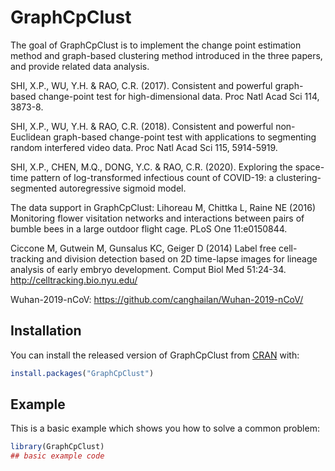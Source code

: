 
# GraphCpClust

<!-- badges: start -->
<!-- badges: end -->

The goal of GraphCpClust is to implement the change point estimation method and graph-based clustering method introduced in the three papers, and provide related data analysis.

SHI, X.P., WU, Y.H. & RAO, C.R. (2017). Consistent and powerful graph-based change-point test for high-dimensional data. Proc Natl Acad Sci 114, 3873-8.

SHI, X.P., WU, Y.H. & RAO, C.R. (2018). Consistent and powerful non-Euclidean graph-based change-point test with applications to segmenting random interfered video data. Proc Natl Acad Sci 115, 5914-5919.

SHI, X.P., CHEN, M.Q., DONG, Y.C. & RAO, C.R. (2020). Exploring the space-time pattern of log-transformed infectious count of COVID-19: a clustering-segmented autoregressive sigmoid model.

The data support in GraphCpClust:
Lihoreau M, Chittka L, Raine NE (2016) Monitoring flower visitation networks and interactions between pairs of bumble bees in a large outdoor flight cage. PLoS One 11:e0150844.

Ciccone M, Gutwein M, Gunsalus KC, Geiger D (2014) Label free cell-tracking and division detection based on 2D time-lapse images for lineage analysis of early embryo development. Comput Biol Med 51:24-34. http://celltracking.bio.nyu.edu/

Wuhan-2019-nCoV: https://github.com/canghailan/Wuhan-2019-nCoV/

## Installation

You can install the released version of GraphCpClust from [CRAN](https://CRAN.R-project.org) with:

``` r
install.packages("GraphCpClust")
```

## Example

This is a basic example which shows you how to solve a common problem:

``` r
library(GraphCpClust)
## basic example code
```

